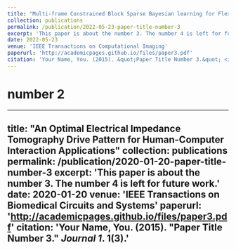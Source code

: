 ```yaml
---
title: "Multi-frame Constrained Block Sparse Bayesian learning for Flexible Tactile Sensing using Electrical Impedance Tomography"
collection: publications
permalink: /publication/2022-05-23-paper-title-number-3
excerpt: 'This paper is about the number 3. The number 4 is left for future work.'
date: 2022-05-23
venue: 'IEEE Transactions on Computational Imaging'
paperurl: 'http://academicpages.github.io/files/paper3.pdf'
citation: 'Your Name, You. (2015). &quot;Paper Title Number 3.&quot; <i>Journal 1</i>. 1(3).'
---
```

# number 2
---
title: "An Optimal Electrical Impedance Tomography Drive Pattern for Human-Computer Interaction Applications"
collection: publications
permalink: /publication/2020-01-20-paper-title-number-3
excerpt: 'This paper is about the number 3. The number 4 is left for future work.'
date: 2020-01-20
venue: 'IEEE Transactions on Biomedical Circuits and Systems'
paperurl: 'http://academicpages.github.io/files/paper3.pdf'
citation: 'Your Name, You. (2015). &quot;Paper Title Number 3.&quot; <i>Journal 1</i>. 1(3).'
---
